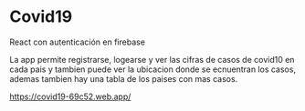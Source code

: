 # Covid19
React con autenticación en  firebase


La app permite registrarse, logearse y ver las cifras de casos de covid10 en cada pais y tambien puede ver la ubicacion donde se ecnuentran los casos, ademas tambien hay una tabla de los paises 
con mas casos.

https://covid19-69c52.web.app/

